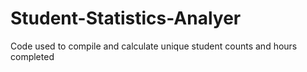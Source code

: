 # Student-Statistics-Analyer
Code used to compile and calculate unique student counts and hours completed
